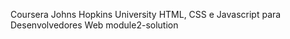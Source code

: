 Coursera Johns Hopkins University HTML, CSS e Javascript para Desenvolvedores Web module2-solution 
